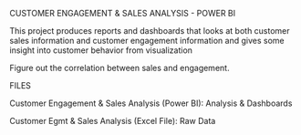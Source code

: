CUSTOMER ENGAGEMENT & SALES ANALYSIS - POWER BI

This project produces reports and dashboards that looks at both customer sales information and customer engagement information and gives some insight into customer behavior from visualization

Figure out the correlation between sales and engagement.

FILES

Customer Engagement & Sales Analysis (Power BI): Analysis & Dashboards

Customer Egmt & Sales Analysis (Excel File): Raw Data
